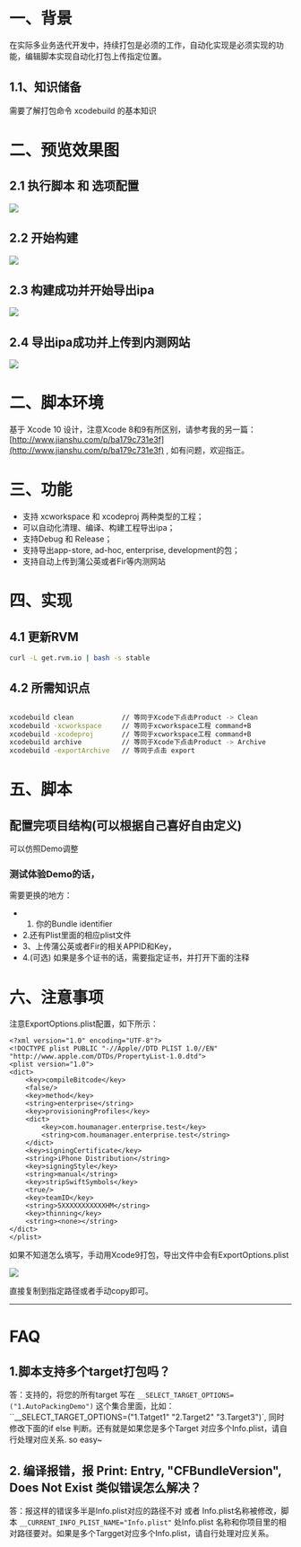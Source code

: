 # 一、背景

在实际多业务迭代开发中，持续打包是必须的工作，自动化实现是必须实现的功能，编辑脚本实现自动化打包上传指定位置。

##  1.1、知识储备

需要了解打包命令 xcodebuild 的基本知识

# 二、预览效果图

## 2.1 执行脚本 和 选项配置

![](http://ww2.sinaimg.cn/large/006tNc79ly1g37m4a2iy9j30k20u2gor.jpg)

## 2.2 开始构建

![](http://ww3.sinaimg.cn/large/006tNc79ly1g37m57lw1fj310e08ggn1.jpg)

## 2.3 构建成功并开始导出ipa

![](https://ws2.sinaimg.cn/large/006tNbRwly1fkfjwg2ey7j30dd044zk9.jpg)

## 2.4 导出ipa成功并上传到内测网站

![](https://ws1.sinaimg.cn/large/006tNbRwly1fkfjximvk6j30le0750u0.jpg)

# 二、脚本环境

基于 Xcode 10 设计，注意Xcode 8和9有所区别，请参考我的另一篇：[http://www.jianshu.com/p/ba179c731e3f](http://www.jianshu.com/p/ba179c731e3f) ,
如有问题，欢迎指正。

# 三、功能

* 支持 xcworkspace 和 xcodeproj 两种类型的工程；
* 可以自动化清理、编译、构建工程导出ipa；
* 支持Debug 和 Release；
* 支持导出app-store, ad-hoc, enterprise, development的包；
* 支持自动上传到蒲公英或者Fir等内测网站

# 四、实现

## 4.1   更新RVM

```bash
curl -L get.rvm.io | bash -s stable
```

## 4.2 所需知识点

```bash

xcodebuild clean 			// 等同于Xcode下点击Product -> Clean
xcodebuild -xcworkspace  	// 等同于xcworkspace工程 command+B
xcodebuild -xcodeproj 		// 等同于xcworkspace工程 command+B
xcodebuild archive 			// 等同于Xcode下点击Product -> Archive
xcodebuild -exportArchive	// 等同于点击 export

```
# 五、脚本

## 配置完项目结构(可以根据自己喜好自由定义)

可以仿照Demo调整

### 测试体验Demo的话，

需要更换的地方：
- 1. 你的Bundle identifier 
- 2.还有Plist里面的相应plist文件
- 3、上传蒲公英或者Fir的相关APPID和Key，
- 4.(可选) 如果是多个证书的话，需要指定证书，并打开下面的注释

# 六、注意事项

注意ExportOptions.plist配置，如下所示：

```plist
<?xml version="1.0" encoding="UTF-8"?>
<!DOCTYPE plist PUBLIC "-//Apple//DTD PLIST 1.0//EN" "http://www.apple.com/DTDs/PropertyList-1.0.dtd">
<plist version="1.0">
<dict>
    <key>compileBitcode</key>
    <false/>
    <key>method</key>
    <string>enterprise</string>
    <key>provisioningProfiles</key>
    <dict>
        <key>com.houmanager.enterprise.test</key>
        <string>com.houmanager.enterprise.test</string>
    </dict>
    <key>signingCertificate</key>
    <string>iPhone Distribution</string>
    <key>signingStyle</key>
    <string>manual</string>
    <key>stripSwiftSymbols</key>
    <true/>
    <key>teamID</key>
    <string>5XXXXXXXXXXXHM</string>
    <key>thinning</key>
    <string><none></string>
</dict>
</plist>
```

如果不知道怎么填写，手动用Xcode9打包，导出文件中会有ExportOptions.plist

![](https://ws3.sinaimg.cn/large/006tKfTcly1fke46g4ppwj305f02maa1.jpg)

直接复制到指定路径或者手动copy即可。

---

# FAQ

## 1.脚本支持多个target打包吗？
答：支持的，将您的所有target 写在 `__SELECT_TARGET_OPTIONS=("1.AutoPackingDemo")` 这个集合里面，比如：``__SELECT_TARGET_OPTIONS=("1.Tatget1" "2.Target2" "3.Target3")`, 同时修改下面的if else 判断。还有就是如果您是多个Target 对应多个Info.plist，请自行处理对应关系. so easy~

## 2. 编译报错，报 Print: Entry, "CFBundleVersion", Does Not Exist 类似错误怎么解决？
答：报这样的错误多半是Info.plist对应的路径不对 或者 Info.plist名称被修改，脚本 `__CURRENT_INFO_PLIST_NAME="Info.plist"` 处Info.plist 名称和你项目里的相对路径要对。如果是多个Targget对应多个Info.plist，请自行处理对应关系。


